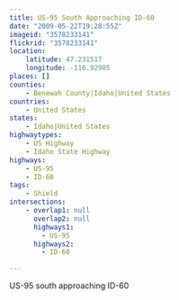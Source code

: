 ```yaml
---
title: US-95 South Approaching ID-60
date: "2009-05-22T19:28:55Z"
imageid: "3578233141"
flickrid: "3578233141"
location:
    latitude: 47.231517
    longitude: -116.92985
places: []
counties:
    - Benewah County|Idaho|United States
countries:
    - United States
states:
    - Idaho|United States
highwaytypes:
    - US Highway
    - Idaho State Highway
highways:
    - US-95
    - ID-60
tags:
    - Shield
intersections:
    - overlap1: null
      overlap2: null
      highways1:
        - US-95
      highways2:
        - ID-60

---
```

US-95 south approaching ID-60